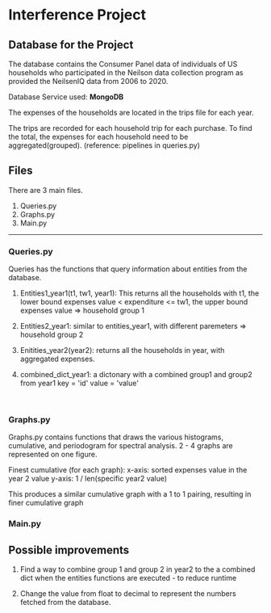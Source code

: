 # Interference Project

## Database for the Project
The database contains the Consumer Panel data of individuals of US households who participated in the Neilson data collection program as provided the NeilsenIQ data from 2006 to 2020.

Database Service used: **MongoDB**

The expenses of the households are located in the trips file for each year.

The trips are recorded for each household trip for each purchase. To find the total, the expenses for each household need to be aggregated(grouped). (reference: pipelines in queries.py)

## Files
There are 3 main files.

1. Queries.py
2. Graphs.py
3. Main.py

---
### Queries.py
Queries has the functions that query information about entities from the database.

1. Entities1_year1(t1, tw1, year1):
    This returns all the households with   t1, the lower bound expenses value < expenditure <= tw1, the upper bound expenses value => household group 1

2. Entities2_year1: similar to entities_year1, with different paremeters
=> household group 2

3. Enitities_year2(year2): returns all the households in year, with aggregated expenses.

4. combined_dict_year1: a dictonary with a combined group1 and group2 from year1
key = 'id' value = 'value'

<br>

### Graphs.py
Graphs.py contains functions that draws the various histograms, cumulative, and periodogram for spectral analysis.
2 - 4 graphs are represented on one figure.

Finest cumulative (for each graph):
x-axis: sorted expenses value in the year 2 value
y-axis: 1 / len(specific year2 value)

This produces a similar cumulative graph with a 1 to 1 pairing, resulting in finer cumulative graph


### Main.py



## Possible improvements
1. Find a way to combine group 1 and group 2 in year2 to the a combined dict when the entities functions are executed - to reduce runtime

2. Change the value from float to decimal to represent the numbers fetched from the database.